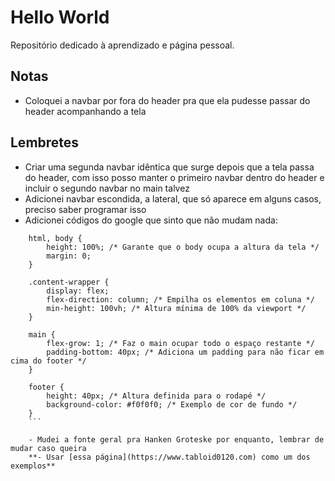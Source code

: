 # Hello World

Repositório dedicado à aprendizado e página pessoal.

## Notas

- Coloquei a navbar por fora do header pra que ela pudesse passar do header acompanhando a tela

## Lembretes

- Criar uma segunda navbar idêntica que surge depois que a tela passa do header, com isso posso manter o primeiro navbar dentro do header e incluir o segundo navbar no main talvez
- Adicionei navbar escondida, a lateral, que só aparece em alguns casos, preciso saber programar isso
- Adicionei códigos do google que sinto que não mudam nada:
```
    html, body {
        height: 100%; /* Garante que o body ocupa a altura da tela */
        margin: 0;
    }

    .content-wrapper {
        display: flex;
        flex-direction: column; /* Empilha os elementos em coluna */
        min-height: 100vh; /* Altura mínima de 100% da viewport */
    }

    main {
        flex-grow: 1; /* Faz o main ocupar todo o espaço restante */
        padding-bottom: 40px; /* Adiciona um padding para não ficar em cima do footer */
    }

    footer {
        height: 40px; /* Altura definida para o rodapé */
        background-color: #f0f0f0; /* Exemplo de cor de fundo */
    }
    ```

    - Mudei a fonte geral pra Hanken Groteske por enquanto, lembrar de mudar caso queira
    **- Usar [essa página](https://www.tabloid0120.com) como um dos exemplos**
